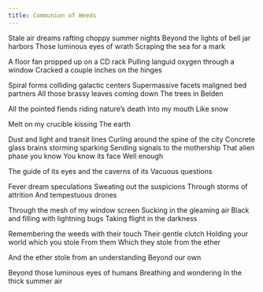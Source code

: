 ```yaml
---
title: Communion of Weeds
---
```


Stale air dreams rafting choppy summer nights
Beyond the lights of bell jar harbors
Those luminous eyes of wrath <!--excerpt-->
Scraping the sea for a mark

A floor fan propped up on a CD rack
Pulling languid oxygen through a window
Cracked a couple inches on the hinges

Spiral forms colliding galactic centers
Supermassive facets maligned bed partners
All those brassy leaves coming down
The trees in Belden

All the pointed fiends riding nature’s death
Into my mouth
Like snow

Melt on my crucible kissing
The earth

Dust and light and transit lines
Curling around the spine of the city
Concrete glass brains storming sparking
Sending signals to the mothership
That alien phase you know
You know its face
Well enough

The guide of its eyes and the caverns of its
Vacuous questions

Fever dream speculations
Sweating out the suspicions
Through storms of attrition
And tempestuous drones

Through the mesh of my window screen
Sucking in the gleaming air
Black and filling with lightning bugs
Taking flight in the darkness

Remembering the weeds with their touch
Their gentle clutch
Holding your world which you stole
From them
Which they stole from the ether

And the ether stole from an understanding
Beyond our own

Beyond those luminous eyes of humans
Breathing and wondering
In the thick summer air
